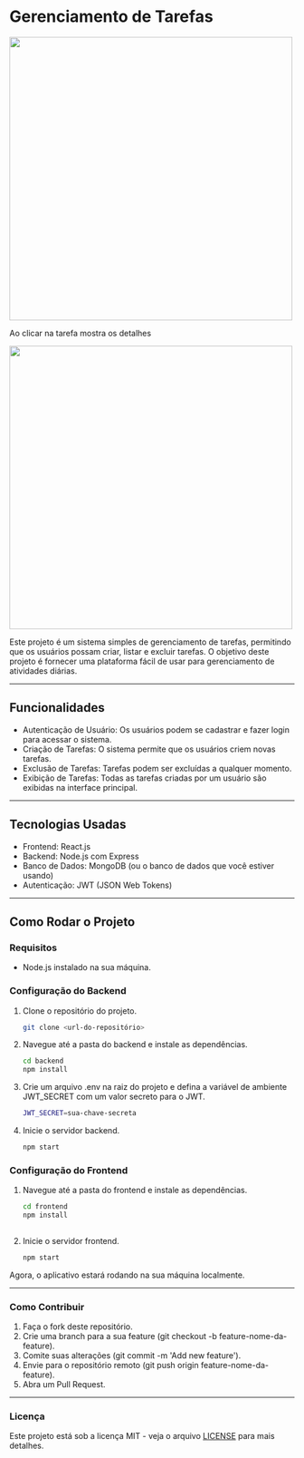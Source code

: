 # **Gerenciamento de Tarefas** 

<img src="https://github.com/user-attachments/assets/cd5fe943-8851-4bf9-9828-a0e19816470b" width="500" />

Ao clicar na tarefa mostra os detalhes

<img src="https://github.com/user-attachments/assets/2c88e6e3-9209-49e8-9ff1-968ba6a10246" width="500" />

Este projeto é um sistema simples de gerenciamento de tarefas, permitindo que os usuários possam criar, listar e excluir tarefas. O objetivo deste projeto é fornecer uma plataforma fácil de usar para gerenciamento de atividades diárias.  

---

## **Funcionalidades**

- Autenticação de Usuário: Os usuários podem se cadastrar e fazer login para acessar o sistema.  
- Criação de Tarefas: O sistema permite que os usuários criem novas tarefas.  
- Exclusão de Tarefas: Tarefas podem ser excluídas a qualquer momento.  
- Exibição de Tarefas: Todas as tarefas criadas por um usuário são exibidas na interface principal.

---

## **Tecnologias Usadas**

- Frontend: React.js  
- Backend: Node.js com Express  
- Banco de Dados: MongoDB (ou o banco de dados que você estiver usando)  
- Autenticação: JWT (JSON Web Tokens)

---

## **Como Rodar o Projeto**

### **Requisitos**

- Node.js instalado na sua máquina.

### **Configuração do Backend**  

1. Clone o repositório do projeto.
   ```bash
   git clone <url-do-repositório>
2. Navegue até a pasta do backend e instale as dependências.
   ```bash
   cd backend  
   npm install

3. Crie um arquivo .env na raiz do projeto e defina a variável de ambiente JWT_SECRET com um valor secreto para o JWT.  
    ```bash
   JWT_SECRET=sua-chave-secreta  

4. Inicie o servidor backend.
    ```bash 
   npm start  

### **Configuração do Frontend**

1. Navegue até a pasta do frontend e instale as dependências.
   ```bash
   cd frontend  
   npm install
     
2. Inicie o servidor frontend.
    ```bash
   npm start  

Agora, o aplicativo estará rodando na sua máquina localmente.  

---

### **Como Contribuir**

1. Faça o fork deste repositório.
2. Crie uma branch para a sua feature (git checkout -b feature-nome-da-feature).
3. Comite suas alterações (git commit -m 'Add new feature').
4. Envie para o repositório remoto (git push origin feature-nome-da-feature).
5. Abra um Pull Request.

---

### **Licença**

Este projeto está sob a licença MIT - veja o arquivo [LICENSE](LICENSE) para mais detalhes.  
